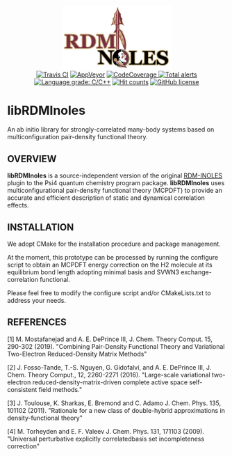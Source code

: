 <p align="center">
<img src="logo.png" style='height: 30%; width: 50%; object-fit: contain'/> 
<br>
<a href="https://travis-ci.com/SinaMostafanejad/libRDMInoles"><img alt="Travis CI" src="https://travis-ci.com/SinaMostafanejad/libRDMInoles.svg?token=aVpZaqKz4Vv5czxgJ8WE&branch=master"></a>
<a href="https://ci.appveyor.com/project/SinaMostafanejad/librdminoles"><img alt="AppVeyor" src="https://ci.appveyor.com/api/projects/status/67t0souy2fhoc7l5?svg=true"></a>
<a href="https://codecov.io/gh/SinaMostafanejad/libRDMInoles">
  <img alt="CodeCoverage" src="https://codecov.io/gh/SinaMostafanejad/libRDMInoles/branch/master/graph/badge.svg" />
</a>
<a href="https://lgtm.com/projects/g/SinaMostafanejad/libRDMInoles/alerts/"><img alt="Total alerts" src="https://img.shields.io/lgtm/alerts/g/SinaMostafanejad/libRDMInoles.svg?logo=lgtm&logoWidth=18"/></a>
<a href="https://lgtm.com/projects/g/SinaMostafanejad/libRDMInoles/context:cpp"><img alt="Language grade: C/C++" src="https://img.shields.io/lgtm/grade/cpp/g/SinaMostafanejad/libRDMInoles.svg?logo=lgtm&logoWidth=18"/></a>
<a href="http://hits.dwyl.io/SinaMostafanejad/libRDMInoles"><img alt="Hit counts" src="http://hits.dwyl.io/SinaMostafanejad/libRDMInoles.svg"></a>
<a href="https://github.com/SinaMostafanejad/libRDMInoles"><img alt="GitHub license" src="https://img.shields.io/badge/license-BSD--3-blueviolet"></a>
<br>
</p>

# libRDMInoles

An ab initio library for strongly-correlated many-body systems based on multiconfiguration pair-density functional theory.

## OVERVIEW

<b>libRDMInoles</b> is a source-independent version of the original <a href="https://github.com/edeprince3/RDMinoles">RDM-INOLES</a> plugin to the Psi4 quantum chemistry program package. <b>libRDMInoles</b> uses multiconfigurational pair-density functional theory (MCPDFT) to provide an accurate and efficient description of static and dynamical correlation effects. 
<!-- Both translated and fully-translated versions of Slater and Vosko-Wilk-Nusair random-phase approximation expression III (SVWN3), Perdew-Burke-Ernzerhof (PBE), revised PBE (revPBE), Becke88 exchange and one-parameter correlation functional (BOP) and Becke and Lee-Yang-Parr (BLYP) on-top pair-density exchange-correlation functionals are available at the moment. In addition, the global-, double- and range-separated hybrid multi-configurational OTPDs such as wPBE and LRC-wPBE have also been implemented. However, this part of the project also is under the ongoing developement.

In summary, RDM-INOLES:

* can provide an interface with any (multiconfigurational) method that is able to provide 1-electron and 2-electron RDMs.
* hosts the variational 2-RDM driven complete active-space self-consistent field (v2RDM-CASSCF) as the reference method [2] by default
* can generate a .wfn file for further analysis of the wavefunction based on the quantum theory of atoms in molecules (QTAIMs)
* uses the reference total density and on-top pair-density (OTPD) functions as the input to build the so-called OTPD exchange-correlation (XC) functionals [1]
* features a double-hybrid MCPDFT method that is based on the linearly-scaled one-parameter double-hybrid (LS1DH) of Toulouse et al. described in Ref [3]
* will include E. Valeev's universal perturbative explicitly correlated basis-set incompleteness correction [4]
* will provide and support both scaled and unscaled densities in MCPDFT
-->

## INSTALLATION

We adopt CMake for the installation procedure and package management.

At the moment, this prototype can be processed by running the configure script to obtain an MCPDFT energy correction on the H2 molecule at its equilibrium bond length adopting minimal basis and SVWN3 exchange-correlation functional.

Please feel free to modify the configure script and/or CMakeLists.txt to address your needs.

## REFERENCES

[1] M. Mostafanejad and A. E. DePrince III, J. Chem. Theory Comput. 15, 290-302 (2019). "Combining Pair-Density Functional Theory and Variational Two-Electron Reduced-Density Matrix Methods"

[2] J. Fosso-Tande, T.-S. Nguyen, G. Gidofalvi, and A. E. DePrince III, J. Chem. Theory Comput., 12, 2260-2271 (2016). "Large-scale variational two-electron reduced-density-matrix-driven complete active space self-consistent field methods."

[3] J. Toulouse, K. Sharkas, E. Bremond and C. Adamo J. Chem. Phys. 135, 101102 (2011). "Rationale for a new class of double-hybrid approximations in density-functional theory"

[4] M. Torheyden and E. F. Valeev J. Chem. Phys. 131, 171103 (2009). "Universal perturbative explicitly correlatedbasis set incompleteness correction"
